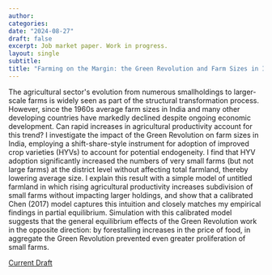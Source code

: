 ```yaml
---
author:
categories:
date: "2024-08-27"
draft: false
excerpt: Job market paper. Work in progress.
layout: single
subtitle: 
title: "Farming on the Margin: the Green Revolution and Farm Sizes in India"
---
```


The agricultural sector's evolution from numerous smallholdings to larger-scale farms is widely seen as part of the structural transformation process. However, since the 1960s average farm sizes in India and many other developing countries have markedly declined despite ongoing economic development. Can rapid increases in agricultural productivity account for this trend? I investigate the impact of the Green Revolution on farm sizes in India, employing a shift-share-style instrument for adoption of improved crop varieties (HYVs) to account for potential endogeneity. I find that HYV adoption significantly increased the numbers of very small farms (but not large farms) at the district level without affecting total farmland, thereby lowering average size. I explain this result with a simple model of untitled farmland in which rising agricultural productivity increases subdivision of small farms without impacting larger holdings, and show that a calibrated Chen (2017) model captures this intuition and closely matches my empirical findings in partial equilibrium. Simulation with this calibrated model suggests that the general equilibrium effects of the Green Revolution work in the opposite direction: by forestalling increases in the price of food, in aggregate the Green Revolution prevented even greater proliferation of small farms.

<a class="link f6 f5-l dib pv1 ph2 " href="/research/india_fs/holt_dwyer_jmp_current.pdf" title="Current Draft">Current Draft</a>



